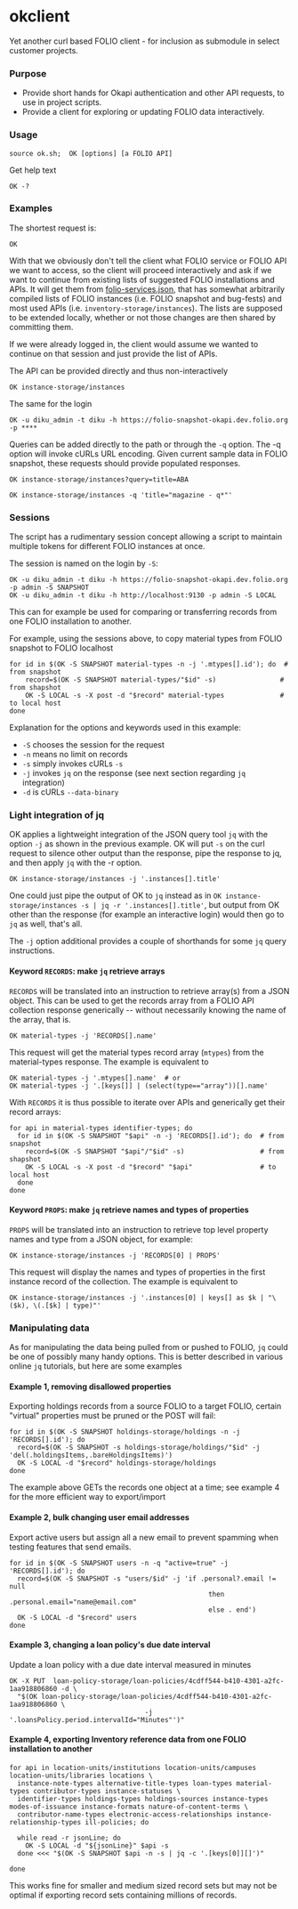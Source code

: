# okclient

Yet another curl based FOLIO client - for inclusion as submodule in select customer projects.

### Purpose

- Provide short hands for Okapi authentication and other API requests, to use in project scripts.
- Provide a client for exploring or updating FOLIO data interactively.

### Usage

    source ok.sh;  OK [options] [a FOLIO API]

Get help text

    OK -?

### Examples

The shortest request is:

    OK

With that we obviously don't tell the client what FOLIO service or FOLIO API we want to access, so the client will
proceed interactively and ask if we want
to continue from existing lists of suggested FOLIO installations and APIs. It will get them
from [folio-services.json](./folio-services.json), that has somewhat arbitrarily compiled lists of FOLIO instances (i.e.
FOLIO snapshot and bug-fests) and most used APIs (i.e. `inventory-storage/instances`). The lists are supposed to be
extended locally, whether or not those changes are then shared by committing them.

If we were already logged in, the client would assume we wanted to continue on that session and just provide the list of
APIs.

The API can be provided directly and thus non-interactively

    OK instance-storage/instances

The same for the login

    OK -u diku_admin -t diku -h https://folio-snapshot-okapi.dev.folio.org -p ****

Queries can be added directly to the path or through the `-q` option. The -q option will invoke cURLs URL encoding.
Given current sample data in FOLIO snapshot, these requests should provide populated responses.

    OK instance-storage/instances?query=title=ABA

    OK instance-storage/instances -q 'title="magazine - q*"'

### Sessions

The script has a rudimentary session concept allowing a script to maintain multiple tokens for different FOLIO instances
at once.

The session is named on the login by `-S`:

    OK -u diku_admin -t diku -h https://folio-snapshot-okapi.dev.folio.org -p admin -S SNAPSHOT
    OK -u diku_admin -t diku -h http://localhost:9130 -p admin -S LOCAL

This can for example be used for comparing or transferring records from one FOLIO installation to another.

For example, using the sessions above, to copy material types from FOLIO snapshot to FOLIO localhost

    for id in $(OK -S SNAPSHOT material-types -n -j '.mtypes[].id'); do  # from snapshot
        record=$(OK -S SNAPSHOT material-types/"$id" -s)                # from shapshot
        OK -S LOCAL -s -X post -d "$record" material-types              # to local host
    done

Explanation for the options and keywords used in this example:

* `-S` chooses the session for the request
* `-n` means no limit on records
* `-s` simply invokes cURLs `-s`
* `-j` invokes `jq` on the response (see next section regarding `jq` integration)
* `-d` is cURLs `--data-binary`

### Light integration of jq

OK applies a lightweight integration of the JSON query tool `jq` with the option `-j` as shown in the previous example. OK will put `-s` on the curl
request to silence other
output than the response, pipe the response to jq, and then apply `jq` with the -r option.

    OK instance-storage/instances -j '.instances[].title'

One could just pipe the output of OK to `jq` instead as
in `OK instance-storage/instances -s | jq -r '.instances[].title'`, but output from OK other than the response (for
example an interactive login) would then go to `jq` as well, that's all.

The `-j` option additional provides a couple of shorthands for some `jq` query instructions. 

#### Keyword `RECORDS`: make `jq` retrieve arrays
`RECORDS` will be translated into an instruction to retrieve array(s) from a JSON object. This can be used to get the records array from a FOLIO API collection response generically -- without necessarily knowing the name of the array, that is. 

    OK material-types -j 'RECORDS[].name'

This request will get the material types record array (`mtypes`) from the material-types response.
The example is equivalent to  

    OK material-types -j '.mtypes[].name'  # or
    OK material-types -j '.[keys[]] | (select(type=="array"))[].name'

With `RECORDS` it is thus possible to iterate over APIs and generically get their record arrays:

    for api in material-types identifier-types; do
      for id in $(OK -S SNAPSHOT "$api" -n -j 'RECORDS[].id'); do  # from snapshot
        record=$(OK -S SNAPSHOT "$api"/"$id" -s)                   # from shapshot
        OK -S LOCAL -s -X post -d "$record" "$api"                 # to local host
      done
    done

#### Keyword `PROPS`: make `jq` retrieve names and types of properties 
`PROPS` will be translated into an instruction to retrieve top level property names and type from a JSON object, for example:

    OK instance-storage/instances -j 'RECORDS[0] | PROPS'

This request will display the names and types of properties in the first instance record of the collection. The example is equivalent to 

    OK instance-storage/instances -j '.instances[0] | keys[] as $k | "\($k), \(.[$k] | type)"'

### Manipulating data

As for manipulating the data being pulled from or pushed to FOLIO, `jq` could be one of possibly many handy options. This is better described in various online `jq` tutorials, but here are some examples

#### Example 1, removing disallowed properties

Exporting holdings records from a source FOLIO to a target FOLIO, certain "virtual" properties must be pruned or the
POST will fail:

    for id in $(OK -S SNAPSHOT holdings-storage/holdings -n -j 'RECORDS[].id'); do
      record=$(OK -S SNAPSHOT -s holdings-storage/holdings/"$id" -j 'del(.holdingsItems,.bareHoldingsItems)')
      OK -S LOCAL -d "$record" holdings-storage/holdings
    done

The example above GETs the records one object at a time; see example 4 for the more efficient way to export/import 

#### Example 2, bulk changing user email addresses

Export active users but assign all a new email to prevent spamming when testing features that send emails.

    for id in $(OK -S SNAPSHOT users -n -q "active=true" -j 'RECORDS[].id'); do
      record=$(OK -S SNAPSHOT -s "users/$id" -j 'if .personal?.email != null 
                                                      then .personal.email="name@email.com" 
                                                      else . end')
      OK -S LOCAL -d "$record" users
    done

#### Example 3, changing a loan policy's due date interval

Update a loan policy with a due date interval measured in minutes

    OK -X PUT  loan-policy-storage/loan-policies/4cdff544-b410-4301-a2fc-1aa918806860 -d \
      "$(OK loan-policy-storage/loan-policies/4cdff544-b410-4301-a2fc-1aa918806860 \
                                      -j '.loansPolicy.period.intervalId="Minutes"')"


#### Example 4, exporting Inventory reference data from one FOLIO installation to another

    for api in location-units/institutions location-units/campuses location-units/libraries locations \
      instance-note-types alternative-title-types loan-types material-types contributor-types instance-statuses \
      identifier-types holdings-types holdings-sources instance-types modes-of-issuance instance-formats nature-of-content-terms \
      contributor-name-types electronic-access-relationships instance-relationship-types ill-policies; do
        
      while read -r jsonLine; do
        OK -S LOCAL -d "${jsonLine}" $api -s
      done <<< "$(OK -S SNAPSHOT $api -n -s | jq -c '.[keys[0]][]')"
    
    done

This works fine for smaller and medium sized record sets but may not be optimal if exporting record sets containing millions of records. 